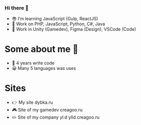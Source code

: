 ### Hi there 👋

- 😎 I’m learning JavaScript (Gulp, ReactJS)
- 🥰 Work on PHP, JavaScript, Python, C#, Java
- 🤯 Work in Unity (Gamedev), Figma (Design), VSCode (Code)

# Some about me 🤒

- 🎉 4 years write code
- 😀 Many 5 languages was uses

# Sites

- 👉 My site dybka.ru
- 🎮 Site of my gamedev creagoo.ru
- ✏️ Site of my company yl:d ylid.creagoo.ru
